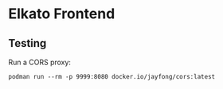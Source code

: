 # Elkato Frontend

## Testing

Run a CORS proxy:

```shell
podman run --rm -p 9999:8080 docker.io/jayfong/cors:latest
```
